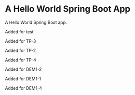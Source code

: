 # A Hello World Spring Boot App

A Hello World Spring Boot app.

Added for test

Added for TP-3

Added for TP-2

Added for TP-4

Added for DEM1-2

Added for DEM1-1

Added for DEM1-4


